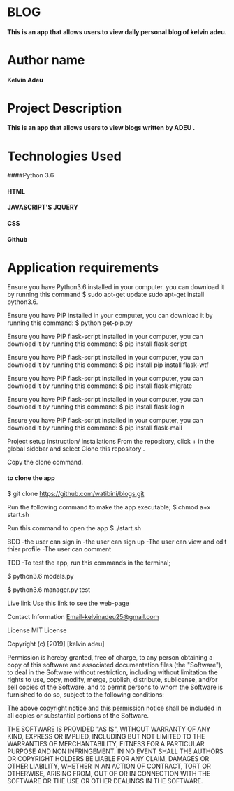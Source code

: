 # BLOG 
#### This is an app that allows users to view daily personal blog of kelvin adeu.

# Author name
#### Kelvin Adeu

# Project Description
#### This is an app that allows users to view  blogs written by ADEU .

# Technologies Used
####Python 3.6

#### HTML

#### JAVASCRIPT'S JQUERY

#### CSS

#### Github

# Application requirements
Ensure you have Python3.6 installed in your computer. you can download it by running this command
$ sudo apt-get update sudo apt-get install python3.6.

Ensure you have PiP installed in your computer, you can download it by running this command:
$ python get-pip.py

Ensure you have PiP flask-script installed in your computer, you can download it by running this command:
$ pip install flask-script

Ensure you have PiP flask-script installed in your computer, you can download it by running this command:
$ pip install pip install flask-wtf

Ensure you have PiP flask-script installed in your computer, you can download it by running this command:
$ pip install flask-migrate

Ensure you have PiP flask-script installed in your computer, you can download it by running this command:
$ pip install flask-login

Ensure you have PiP flask-script installed in your computer, you can download it by running this command:
$ pip install flask-mail

Project setup instruction/ installations
From the repository, click + in the global sidebar and select Clone this repository .

Copy the clone command.

#### to clone the app

$ git clone https://github.com/watibini/blogs.git

Run the following command to make the app executable;
$ chmod a+x start.sh

Run this command to open the app
$ ./start.sh

BDD
-the user can sign in
-the user can sign up
-The user can view and edit thier profile 
-The user can  comment 

TDD
-To test the app, run this commands in the terminal;

$ python3.6 models.py

$ python3.6 manager.py test

Live link
Use this link to see the web-page



Contact Information
Email-kelvinadeu25@gmail.com


License
MIT License

Copyright (c) [2019] [kelvin adeu]

Permission is hereby granted, free of charge, to any person obtaining a copy of this software and associated documentation files (the "Software"), to deal in the Software without restriction, including without limitation the rights to use, copy, modify, merge, publish, distribute, sublicense, and/or sell copies of the Software, and to permit persons to whom the Software is furnished to do so, subject to the following conditions:

The above copyright notice and this permission notice shall be included in all copies or substantial portions of the Software.

THE SOFTWARE IS PROVIDED "AS IS", WITHOUT WARRANTY OF ANY KIND, EXPRESS OR IMPLIED, INCLUDING BUT NOT LIMITED TO THE WARRANTIES OF MERCHANTABILITY, FITNESS FOR A PARTICULAR PURPOSE AND NON INFRINGEMENT. IN NO EVENT SHALL THE AUTHORS OR COPYRIGHT HOLDERS BE LIABLE FOR ANY CLAIM, DAMAGES OR OTHER LIABILITY, WHETHER IN AN ACTION OF CONTRACT, TORT OR OTHERWISE, ARISING FROM, OUT OF OR IN CONNECTION WITH THE SOFTWARE OR THE USE OR OTHER DEALINGS IN THE SOFTWARE.
